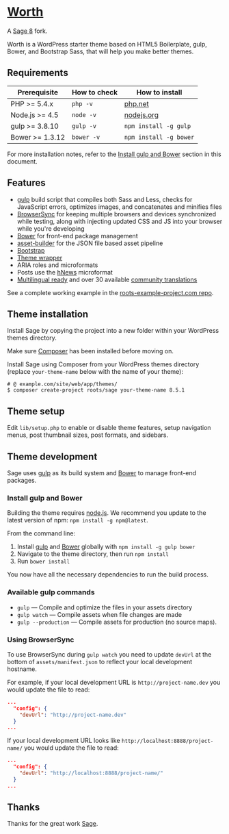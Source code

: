 # [Worth](https://github.com/TootzSolucoes/worth/)

A [Sage 8](https://github.com/roots/sage) fork.

Worth is a WordPress starter theme based on HTML5 Boilerplate, gulp, Bower, and Bootstrap Sass, that will help you make better themes.

## Requirements

| Prerequisite    | How to check | How to install
| --------------- | ------------ | ------------- |
| PHP >= 5.4.x    | `php -v`     | [php.net](http://php.net/manual/en/install.php) |
| Node.js >= 4.5  | `node -v`    | [nodejs.org](http://nodejs.org/) |
| gulp >= 3.8.10  | `gulp -v`    | `npm install -g gulp` |
| Bower >= 1.3.12 | `bower -v`   | `npm install -g bower` |

For more installation notes, refer to the [Install gulp and Bower](#install-gulp-and-bower) section in this document.

## Features

* [gulp](http://gulpjs.com/) build script that compiles both Sass and Less, checks for JavaScript errors, optimizes images, and concatenates and minifies files
* [BrowserSync](http://www.browsersync.io/) for keeping multiple browsers and devices synchronized while testing, along with injecting updated CSS and JS into your browser while you're developing
* [Bower](http://bower.io/) for front-end package management
* [asset-builder](https://github.com/austinpray/asset-builder) for the JSON file based asset pipeline
* [Bootstrap](http://getbootstrap.com/)
* [Theme wrapper](https://roots.io/sage/docs/theme-wrapper/)
* ARIA roles and microformats
* Posts use the [hNews](http://microformats.org/wiki/hnews) microformat
* [Multilingual ready](https://roots.io/wpml/) and over 30 available [community translations](https://github.com/roots/sage-translations)

See a complete working example in the [roots-example-project.com repo](https://github.com/roots/roots-example-project.com).

## Theme installation

Install Sage by copying the project into a new folder within your WordPress themes directory.

Make sure [Composer](https://getcomposer.org/download/) has been installed before moving on.

Install Sage using Composer from your WordPress themes directory (replace `your-theme-name` below with the name of your theme):

```shell
# @ example.com/site/web/app/themes/
$ composer create-project roots/sage your-theme-name 8.5.1
```

## Theme setup

Edit `lib/setup.php` to enable or disable theme features, setup navigation menus, post thumbnail sizes, post formats, and sidebars.

## Theme development

Sage uses [gulp](http://gulpjs.com/) as its build system and [Bower](http://bower.io/) to manage front-end packages.

### Install gulp and Bower

Building the theme requires [node.js](http://nodejs.org/download/). We recommend you update to the latest version of npm: `npm install -g npm@latest`.

From the command line:

1. Install [gulp](http://gulpjs.com) and [Bower](http://bower.io/) globally with `npm install -g gulp bower`
2. Navigate to the theme directory, then run `npm install`
3. Run `bower install`

You now have all the necessary dependencies to run the build process.

### Available gulp commands

* `gulp` — Compile and optimize the files in your assets directory
* `gulp watch` — Compile assets when file changes are made
* `gulp --production` — Compile assets for production (no source maps).

### Using BrowserSync

To use BrowserSync during `gulp watch` you need to update `devUrl` at the bottom of `assets/manifest.json` to reflect your local development hostname.

For example, if your local development URL is `http://project-name.dev` you would update the file to read:
```json
...
  "config": {
    "devUrl": "http://project-name.dev"
  }
...
```
If your local development URL looks like `http://localhost:8888/project-name/` you would update the file to read:
```json
...
  "config": {
    "devUrl": "http://localhost:8888/project-name/"
  }
...
```

## Thanks

Thanks for the great work [Sage](https://github.com/roots/sage).
